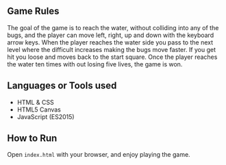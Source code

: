 ## Game Rules

The goal of the game is to reach the water, without colliding into any of the bugs, and the player can move left, right, up and down with the keyboard arrow keys.
When the player reaches the water side you pass to the next level where the difficult increases making the bugs move faster. 
If you get hit you loose and moves back to the start square. Once the player reaches the water ten times with out losing five lives, the game is won.

## Languages or Tools used

* HTML & CSS
* HTML5 Canvas
* JavaScript (ES2015)

## How to Run
Open `index.html` with your browser, and enjoy playing the game.
